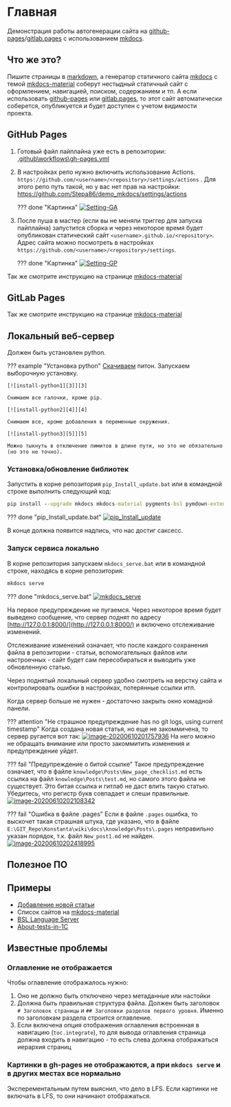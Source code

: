 # Главная

Демонстрация работы автогенерации сайта на [github-pages](https://pages.github.com/)/[gitlab.pages](https://docs.gitlab.com/ee/user/project/pages/) с использованием [mkdocs](https://www.mkdocs.org/).

## Что же это?

Пишите страницы в [markdown](https://ru.wikipedia.org/wiki/Markdown), а генератор статичного сайта [mkdocs](https://www.mkdocs.org/) с темой [mkdocs-material](https://squidfunk.github.io/mkdocs-material/) соберут нестыдный статичный сайт с оформлением, навигацией, поиском, содержанием и тп. А если использовать [github-pages](https://pages.github.com/) или [gitlab.pages](https://docs.gitlab.com/ee/user/project/pages/), то этот сайт автоматически соберется, опубликуется и будет доступен с учетом видимости проекта.

## GitHub Pages

1. Готовый файл пайплайна уже есть в репозитории: [.github\workflows\gh-pages.yml](https://github.com/Stepa86/demo_mkdocs/blob/master/.github/workflows/gh-pages.yml)

2. В настройках репо нужно включить использование Actions. `https://github.com/<username>/<repository>/settings/actions` . Для этого репо путь такой, но у вас нет прав на настройки: https://github.com/Stepa86/demo_mkdocs/settings/actions

    ??? done "Картинка"
        [![Setting-GA][1]][1]

3. После пуша в мастер (если вы не меняли триггер для запуска пайплайна) запустится сборка и через некоторое время будет опубликован статический сайт `<username>.github.io/<repository>`. Адрес сайта можно посмотреть в настройках `https://github.com/<username>/<repository>/settings`.

    ??? done "Картинка"
        [![Setting-GP][2]][2]

Так же смотрите инструкцию на странице [mkdocs-material](https://squidfunk.github.io/mkdocs-material/publishing-your-site/#github-pages)

  [1]: index.assets/Setting-GA.png
  [2]: index.assets/Setting-GP.png

## GitLab Pages

Так же смотрите инструкцию на странице [mkdocs-material](https://squidfunk.github.io/mkdocs-material/publishing-your-site/#gitlab-pages)

## Локальный веб-сервер

Должен быть установлен python.

??? example "Установка python"
    [Скачиваем](https://www.python.org/) питон. Запускаем выборочную установку.
    
    [![install-python1][3]][3]
    
    Снимаем все галочки, кроме pip.
    
    [![install-python2][4]][4]
    
    Снимаем все, кроме добавления в переменные окружения.
    
    [![install-python3][5]][5]

    Можно тыкнуть в отключение лимитов в длине пути, но это не обязательно (но это не точно).

  [3]: index.assets/install-python1.png
  [4]: index.assets/install-python2.png
  [5]: index.assets/install-python3.png

### Установка/обновление библиотек

Запустить в корне репозитория `pip_Install_update.bat` или в командной строке выполнить следующий код:

```cmd
pip install --upgrade mkdocs mkdocs-material pygments-bsl pymdown-extensions mkdocs-minify-plugin mkdocs-awesome-pages-plugin mkdocs-git-revision-date-localized-plugin
```

??? done "pip_Install_update.bat"
    [![pip_Install_update][6]][6]

В конце должна появится надпись, что нас достиг саксесс.

  [6]: index.assets/pip_Install_update.gif

### Запуск сервиса локально

В корне репозитория запускаем `mkdocs_serve.bat` или в командной строке, находясь в корне репозитория:

```cmd
mkdocs serve
```

??? done "mkdocs_serve.bat"
    [![mkdocs_serve][7]][7]

  [7]: index.assets/mkdocs_serve.gif

На первое предупреждение не пугаемся. Через некоторое время будет выведено сообщение, что сервер поднят по адресу [http://127.0.0.1:8000/](http://127.0.0.1:8000/) и включено отслеживание изменений.

Отслеживание изменений означает, что после каждого сохранения файла в репозитории - статьи, вспомогательных файлов или настроечных - сайт будет сам пересобираться и выводить уже обновленную статью.

Через поднятый локальный сервер удобно смотреть на верстку сайта и контролировать ошибки в настройках, потерянные ссылки итп.

Когда сервер больше не нужен - достаточно закрыть окно комадной панели.

??? attention "Не страшное предупреждение has no git logs, using current timestamp"
    Когда создана новая статья, но еще не закоммичена, то сервер ругается вот так:
        [![image-20200610201757936][8]][8]
        На него можно не обращать внимание или просто закоммитить изменения и предупреждение уйдет.

??? fail "Предупреждение о битой ссылке"
    Такое предупреждение означает, что в файле `knowledge\Posts\New_page_checklist.md` есть ссылка на файл `knowledge\Posts\test.md`, но самого этого файла не существует. Это битая ссылка и гитлаб не даст влить такую статью. Убедитесь, что регистр букв совпадает и слеши правильные.
    [![image-20200610202108342][9]][9]

??? fail "Ошибка в файле .pages"
    Если в файле `.pages` ошибка, то выскочет такая страшная штука, где указано, что в файле `E:\GIT_Repo\Konstanta\wiki\docs\knowledge\Posts\.pages` неправильно указан порядок, т.к. файл `New_post1.md` не найден.
    [![image-20200610202418995][10]][10]

  [8]: index.assets/image-20200610201757936.png
  [9]: index.assets/image-20200610202108342.png
  [10]: index.assets/image-20200610202418995.png

## Полезное ПО


## Примеры

- [Добавление новой статьи](checklists/New_page.md)
- Список сайтов на [mkdocs-material](https://github.com/squidfunk/mkdocs-material#users)
- [BSL Language Server](https://1c-syntax.github.io/bsl-language-server/)
- [About-tests-in-1C](https://stepa86.github.io/About-tests-in-1C/)

## Известные проблемы

### Оглавление не отображается

Чтобы оглавление отображалось нужно:

1. Оно не должно быть отключено через метаданные или настойки
2. Должна быть правильная структура файла. Должен быть заголовок `# Заголовок страницы` и `## Заголовки разделов первого уровня`. Именно по заголовкам раздела строится оглавление.
3. Если включена опция отображения оглавления встроенная в навигацию (`toc.integrate`), то для вывода оглавления страница должна входить в навигацию - то есть слева должна отображаться иерархия страниц

### Картинки в gh-pages не отображаются, а при `mkdocs serve` и в других местах все нормально

Эксперементальным путем выяснил, что дело в LFS. Если картинки не включать в LFS, то они начинают отображаться.
